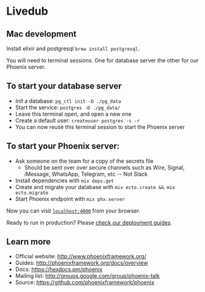 # Livedub

## Mac development

Install elixir and postgresql `brew install postgresql`.

You will need to terminal sessions. One for database server the other for our Phoenix server.

## To start your database server

  * Init a database: `pg_ctl init -D ./pg_data`
  * Start the service: `postgres -D ./pg_data/`
  * Leave this terminal open, and open a new one
  * Create a default user: `createuser postgres -s -r`
  * You can now reuse this terminal session to start the Phoenix server

## To start your Phoenix server:

  * Ask someone on the team for a copy of the secrets file
    * Should be sent over over secure channels such as Wire, Signal, iMessage, WhatsApp, Telegram, etc -- Not Slack
  * Install dependencies with `mix deps.get`
  * Create and migrate your database with `mix ecto.create && mix ecto.migrate`
  * Start Phoenix endpoint with `mix phx.server`

Now you can visit [`localhost:4000`](http://localhost:4000) from your browser.

Ready to run in production? Please [check our deployment guides](http://www.phoenixframework.org/docs/deployment).

## Learn more

  * Official website: http://www.phoenixframework.org/
  * Guides: http://phoenixframework.org/docs/overview
  * Docs: https://hexdocs.pm/phoenix
  * Mailing list: http://groups.google.com/group/phoenix-talk
  * Source: https://github.com/phoenixframework/phoenix

